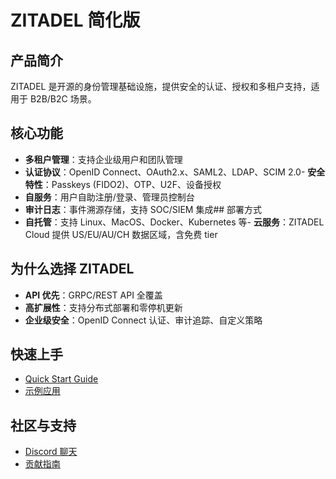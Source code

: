 # ZITADEL 简化版

## 产品简介
ZITADEL 是开源的身份管理基础设施，提供安全的认证、授权和多租户支持，适用于 B2B/B2C 场景。  

## 核心功能  
- **多租户管理**：支持企业级用户和团队管理  
- **认证协议**：OpenID Connect、OAuth2.x、SAML2、LDAP、SCIM 2.0- **安全特性**：Passkeys (FIDO2)、OTP、U2F、设备授权  
- **自服务**：用户自助注册/登录、管理员控制台  
- **审计日志**：事件溯源存储，支持 SOC/SIEM 集成## 部署方式  
- **自托管**：支持 Linux、MacOS、Docker、Kubernetes 等- **云服务**：ZITADEL Cloud 提供 US/EU/AU/CH 数据区域，含免费 tier  

## 为什么选择 ZITADEL  
- **API 优先**：GRPC/REST API 全覆盖  
- **高扩展性**：支持分布式部署和零停机更新  
- **企业级安全**：OpenID Connect 认证、审计追踪、自定义策略  

## 快速上手  
- [Quick Start Guide](https://zitadel.com/docs/guides/start/quickstart)  
- [示例应用](https://zitadel.com/docs/sdk-examples/introduction)  

## 社区与支持  
- [Discord 聊天](https://zitadel.com/chat)  
- [贡献指南](./CONTRIBUTING.md)  
